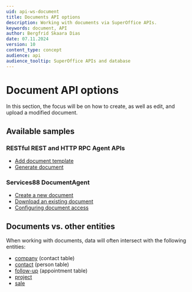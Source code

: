 ```yaml
---
uid: api-ws-document
title: Documents API options
description: Working with documents via SuperOffice APIs.
keywords: document, API
author: Bergfrid Skaara Dias
date: 07.11.2024
version: 10
content_type: concept
audience: api
audience_tooltip: SuperOffice APIs and database
---
```


# Document API options

In this section, the focus will be on how to create, as well as edit, and upload a modified document.

## Available samples

### RESTful REST and HTTP RPC Agent APIs

* [Add document template][4]
* [Generate document][5]

### Services88 DocumentAgent

* [Create a new document][1]
* [Download an existing document][2]
* [Configuring document access][3]

## Documents vs. other entities

When working with documents, data will often intersect with the following entities:

* [company][17] (contact table)
* [contact][18] (person table)
* [follow-up][19] (appointment table)
* [project][11]
* [sale][10]

<!-- Referenced links -->
[1]: services-create.md
[2]: services-update.md
[3]: services-configure-access.md
[4]: rest-add-document-template.md
[5]: rest-generate-document.md
[10]: ../../../../sale/index.yml
[11]: ../../../../project/index.yml
[17]: ../../../../company/index.yml
[18]: ../../../../contact/index.yml
[19]: ../../../../diary/index.yml
